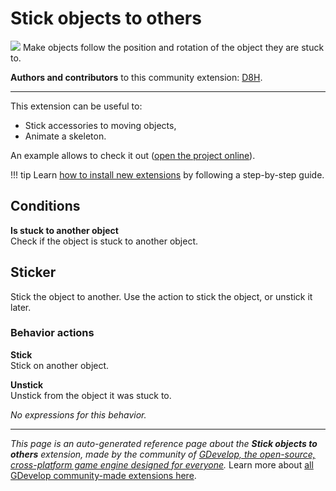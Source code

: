 # Stick objects to others

<img src="https://resources.gdevelop-app.com/assets/Icons/sticker-outline.svg" class="extension-icon"></img>
Make objects follow the position and rotation of the object they are stuck to.

**Authors and contributors** to this community extension: [D8H](https://gd.games/D8H).

---

This extension can be useful to:

* Stick accessories to moving objects,
* Animate a skeleton.

An example allows to check it out ([open the project online](https://editor.gdevelop.io/?project=example://stick-objects)).

!!! tip
    Learn [how to install new extensions](/gdevelop5/extensions/search) by following a step-by-step guide.

## Conditions

**Is stuck to another object**  
Check if the object is stuck to another object.



## Sticker 

Stick the object to another. Use the action to stick the object, or unstick it later. 

### Behavior actions

**Stick**  
Stick on another object.

**Unstick**  
Unstick from the object it was stuck to.

_No expressions for this behavior._


---

*This page is an auto-generated reference page about the **Stick objects to others** extension, made by the community of [GDevelop, the open-source, cross-platform game engine designed for everyone](https://gdevelop.io/).* Learn more about [all GDevelop community-made extensions here](/gdevelop5/extensions).